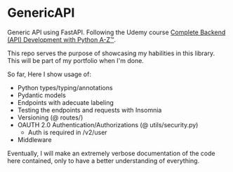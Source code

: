 # GenericAPI

Generic API using FastAPI. Following the Udemy course [Complete Backend (API) Development with Python A-Z™](https://www.udemy.com/course/python-api-development/).

This repo serves the purpose of showcasing my habilities in this library. This will be part of my portfolio when I'm done.

So far, Here I show usage of:

* Python types/typing/annotations
* Pydantic models
* Endpoints with adecuate labeling
* Testing the endpoints and requests with Insomnia
* Versioning (@ routes/)
* OAUTH 2.0 Authentication/Authorizations (@ utils/security.py)
    * Auth is required in /v2/user
* Middleware

Eventually, I will make an extremely verbose documentation of the code here contained, only to have a better understanding of everything.